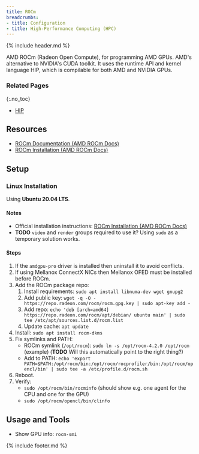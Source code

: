 ```yaml
---
title: ROCm
breadcrumbs:
- title: Configuration
- title: High-Performance Computing (HPC)
---
```

{% include header.md %}

AMD ROCm (Radeon Open Compute), for programming AMD GPUs. AMD's alternative to NVIDIA's CUDA toolkit.
It uses the runtime API and kernel language HIP, which is compilable for both AMD and NVIDIA GPUs.

### Related Pages
{:.no_toc}

- [HIP](/config/hpc/hip/)

## Resources

- [ROCm Documentation (AMD ROCm Docs)](https://rocmdocs.amd.com/)
- [ROCm Installation (AMD ROCm Docs)](https://rocmdocs.amd.com/en/latest/Installation_Guide/Installation-Guide.html)

## Setup

### Linux Installation

Using **Ubuntu 20.04 LTS**.

#### Notes

- Official installation instructions: [ROCm Installation (AMD ROCm Docs)](https://rocmdocs.amd.com/en/latest/Installation_Guide/Installation-Guide.html)
- **TODO** `video` and `render` groups required to use it? Using `sudo` as a temporary solution works.

#### Steps

1. If the `amdgpu-pro` driver is installed then uninstall it to avoid conflicts.
1. If using Mellanox ConnectX NICs then Mellanox OFED must be installed before ROCm.
1. Add the ROCm package repo:
    1. Install requirements: `sudo apt install libnuma-dev wget gnupg2`
    1. Add public key: `wget -q -O - https://repo.radeon.com/rocm/rocm.gpg.key | sudo apt-key add -`
    1. Add repo: `echo 'deb [arch=amd64] https://repo.radeon.com/rocm/apt/debian/ ubuntu main' | sudo tee /etc/apt/sources.list.d/rocm.list`
    1. Update cache: `apt update`
1. Install: `sudo apt install rocm-dkms`
1. Fix symlinks and PATH:
    - ROCm symlink (`/opt/rocm`): `sudo ln -s /opt/rocm-4.2.0 /opt/rocm` (example) (**TODO** Will this automatically point to the right thing?)
    - Add to PATH: `echo 'export PATH=$PATH:/opt/rocm/bin:/opt/rocm/rocprofiler/bin:/opt/rocm/opencl/bin' | sudo tee -a /etc/profile.d/rocm.sh`
1. Reboot.
1. Verify:
    - `sudo /opt/rocm/bin/rocminfo` (should show e.g. one agent for the CPU and one for the GPU)
    - `sudo /opt/rocm/opencl/bin/clinfo`

## Usage and Tools

- Show GPU info: `rocm-smi`

{% include footer.md %}
